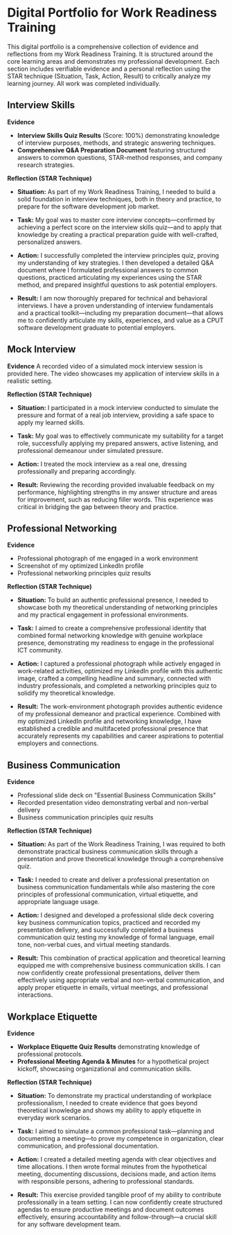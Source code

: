 # Digital Portfolio for Work Readiness Training

This digital portfolio is a comprehensive collection of evidence and reflections from my Work Readiness Training. It is structured around the core learning areas and demonstrates my professional development. Each section includes verifiable evidence and a personal reflection using the STAR technique (Situation, Task, Action, Result) to critically analyze my learning journey. All work was completed individually.

## Interview Skills

**Evidence**  
- **Interview Skills Quiz Results** (Score: 100%) demonstrating knowledge of interview purposes, methods, and strategic answering techniques.
- **Comprehensive Q&A Preparation Document** featuring structured answers to common questions, STAR-method responses, and company research strategies.

**Reflection (STAR Technique)**

- **Situation:** As part of my Work Readiness Training, I needed to build a solid foundation in interview techniques, both in theory and practice, to prepare for the software development job market.

- **Task:** My goal was to master core interview concepts—confirmed by achieving a perfect score on the interview skills quiz—and to apply that knowledge by creating a practical preparation guide with well-crafted, personalized answers.

- **Action:** I successfully completed the interview principles quiz, proving my understanding of key strategies. I then developed a detailed Q&A document where I formulated professional answers to common questions, practiced articulating my experiences using the STAR method, and prepared insightful questions to ask potential employers.

- **Result:** I am now thoroughly prepared for technical and behavioral interviews. I have a proven understanding of interview fundamentals and a practical toolkit—including my preparation document—that allows me to confidently articulate my skills, experiences, and value as a CPUT software development graduate to potential employers.

## Mock Interview

**Evidence**
A recorded video of a simulated mock interview session is provided here. The video showcases my application of interview skills in a realistic setting.

**Reflection (STAR Technique)**

- **Situation:** I participated in a mock interview conducted to simulate the pressure and format of a real job interview, providing a safe space to apply my learned skills.

- **Task:** My goal was to effectively communicate my suitability for a target role, successfully applying my prepared answers, active listening, and professional demeanour under simulated pressure.

- **Action:** I treated the mock interview as a real one, dressing professionally and preparing accordingly. 

- **Result:** Reviewing the recording provided invaluable feedback on my performance, highlighting strengths in my answer structure and areas for improvement, such as reducing filler words. This experience was critical in bridging the gap between theory and practice.

## Professional Networking

**Evidence**  
- Professional photograph of me engaged in a work environment
- Screenshot of my optimized LinkedIn profile
- Professional networking principles quiz results

**Reflection (STAR Technique)**

- **Situation:** To build an authentic professional presence, I needed to showcase both my theoretical understanding of networking principles and my practical engagement in professional environments.

- **Task:** I aimed to create a comprehensive professional identity that combined formal networking knowledge with genuine workplace presence, demonstrating my readiness to engage in the professional ICT community.

- **Action:** I captured a professional photograph while actively engaged in work-related activities, optimized my LinkedIn profile with this authentic image, crafted a compelling headline and summary, connected with industry professionals, and completed a networking principles quiz to solidify my theoretical knowledge.

- **Result:** The work-environment photograph provides authentic evidence of my professional demeanor and practical experience. Combined with my optimized LinkedIn profile and networking knowledge, I have established a credible and multifaceted professional presence that accurately represents my capabilities and career aspirations to potential employers and connections.

## Business Communication

**Evidence**  
- Professional slide deck on "Essential Business Communication Skills"
- Recorded presentation video demonstrating verbal and non-verbal delivery
- Business communication principles quiz results

**Reflection (STAR Technique)**

- **Situation:** As part of the Work Readiness Training, I was required to both demonstrate practical business communication skills through a presentation and prove theoretical knowledge through a comprehensive quiz.

- **Task:** I needed to create and deliver a professional presentation on business communication fundamentals while also mastering the core principles of professional communication, virtual etiquette, and appropriate language usage.

- **Action:** I designed and developed a professional slide deck covering key business communication topics, practiced and recorded my presentation delivery, and successfully completed a business communication quiz testing my knowledge of formal language, email tone, non-verbal cues, and virtual meeting standards.

- **Result:** This combination of practical application and theoretical learning equipped me with comprehensive business communication skills. I can now confidently create professional presentations, deliver them effectively using appropriate verbal and non-verbal communication, and apply proper etiquette in emails, virtual meetings, and professional interactions.

## Workplace Etiquette

**Evidence**
- **Workplace Etiquette Quiz Results**  demonstrating knowledge of professional protocols.
- **Professional Meeting Agenda & Minutes** for a hypothetical project kickoff, showcasing organizational and communication skills.

**Reflection (STAR Technique)**

- **Situation:** To demonstrate my practical understanding of workplace professionalism, I needed to create evidence that goes beyond theoretical knowledge and shows my ability to apply etiquette in everyday work scenarios.

- **Task:** I aimed to simulate a common professional task—planning and documenting a meeting—to prove my competence in organization, clear communication, and professional documentation.

- **Action:** I created a detailed meeting agenda with clear objectives and time allocations. I then wrote formal minutes from the hypothetical meeting, documenting discussions, decisions made, and action items with responsible persons, adhering to professional standards.

- **Result:** This exercise provided tangible proof of my ability to contribute professionally in a team setting. I can now confidently create structured agendas to ensure productive meetings and document outcomes effectively, ensuring accountability and follow-through—a crucial skill for any software development team.
